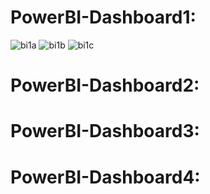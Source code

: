# PowerBI-Dashboard1:
![bi1a](https://user-images.githubusercontent.com/106017493/233773279-19759620-208c-49f8-8470-73b41e11be7c.png)
![bi1b](https://user-images.githubusercontent.com/106017493/233773285-348a425f-a5ff-4d27-88d9-a788bdc982ff.png)
![bi1c](https://user-images.githubusercontent.com/106017493/233773288-addccc54-8076-4ccf-a167-89fff4c6ab14.png)


# PowerBI-Dashboard2:

# PowerBI-Dashboard3:

# PowerBI-Dashboard4:


